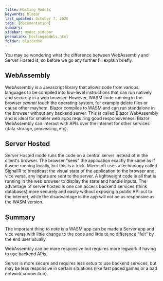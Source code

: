 ```yaml
---
title: Hosting Models
keywords: blazor
last_updated: October 7, 2020
tags: [documentation]
summary: 
sidebar: mydoc_sidebar
permalink: hostingmodels.html
folder: blazordoc
---
```


You may be wondering what the difference between WebAssembly and Server Hosted is, so before we go any further I'll explain briefly.

## WebAssembly

WebAssembly is a Javascript library that allows code from various languages to be compiled into low-level instructions that can run natively and securely in a web browser. However, WASM code running in the browser *cannot* touch the operating system, for example delete files or cause other mayhem. Blazor compiles to WASM and can run standalone in the browser without any backend server. This is called Blazor WebAssembly and is ideal for smaller web apps requiring good responsiveness. Blazor WebAssembly can interact with APIs over the internet for other services (data storage, processing, etc).

## Server Hosted

Server Hosted mode runs the code on a central server instead of in the client's browser. The browser "sees" the application exactly the same as if it were running locally, but this is a trick. Microsoft uses a technology called SignalIR to broadcast the visual state of the application to the browser and, vice versa, any inputs are sent to the server. A lightweight code is all that is running in the web browser to display the state and handle inputs. The advantage of server hosted is one can access backend services (think databases) more securely and easily without exposing a public API out to the internet, while the disadvantage is the app will not be as responsive as the WASM version. 

## Summary

The important thing to note is a WASM app can be made a Server app and vice versa with little change to the code and little to no difference "felt" by the end user usually.

WebAssembly can be more responsive but requires more legwork if having to use backend APIs.

Server is more secure and requires less setup to use backend services, but may be less responsive in certain situations (like fast paced games or a bad network connection).
